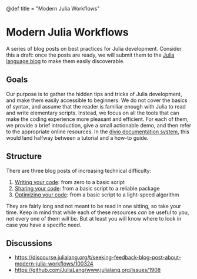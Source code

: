 @def title = "Modern Julia Workflows"

# Modern Julia Workflows

A series of blog posts on best practices for Julia development.
Consider this a draft: once the posts are ready, we will submit them to the [Julia language blog](https://julialang.org/blog/) to make them easily discoverable.

## Goals

Our purpose is to gather the hidden tips and tricks of Julia development, and make them easily accessible to beginners.
We do not cover the basics of syntax, and assume that the reader is familiar enough with Julia to read and write elementary scripts.
Instead, we focus on all the tools that can make the coding experience more pleasant and efficient.
For each of them, we provide a brief introduction, give a small actionable demo, and then refer to the appropriate online resources.
In the [divio documentation system](https://documentation.divio.com/), this would land halfway between a tutorial and a how-to guide.

## Structure

There are three blog posts of increasing technical difficulty:

1. [Writing your code](/pages/writing/): from zero to a basic script
2. [Sharing your code](/pages/sharing/): from a basic script to a reliable package
3. [Optimizing your code](/pages/optimizing/): from a basic script to a light-speed algorithm

They are fairly long and not meant to be read in one sitting, so take your time.
Keep in mind that while each of these resources _can_ be useful to you, not every one of them _will_ be.
But at least you will know where to look in case you have a specific need.

## Discussions

* <https://discourse.julialang.org/t/seeking-feedback-blog-post-about-modern-julia-workflows/100324>
* <https://github.com/JuliaLang/www.julialang.org/issues/1908>
